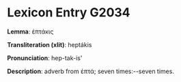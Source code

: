 # Lexicon Entry G2034

**Lemma**: ἑπτάκις

**Transliteration (xlit)**: heptákis

**Pronunciation**: hep-tak-is'

**Description**:
adverb from ἑπτά; seven times:--seven times.
